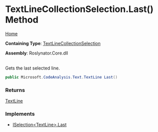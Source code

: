 # TextLineCollectionSelection\.Last\(\) Method

[Home](../../../../README.md)

**Containing Type**: [TextLineCollectionSelection](../README.md)

**Assembly**: Roslynator\.Core\.dll

\
Gets the last selected line\.

```csharp
public Microsoft.CodeAnalysis.Text.TextLine Last()
```

### Returns

[TextLine](https://docs.microsoft.com/en-us/dotnet/api/microsoft.codeanalysis.text.textline)

### Implements

* [ISelection\<TextLine>.Last](../../../ISelection-1/Last/README.md)
